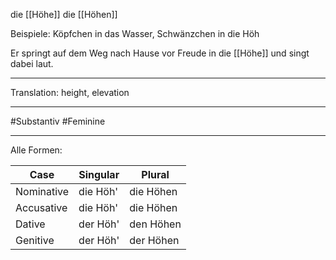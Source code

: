 die [[Höhe]]
die [[Höhen]]

Beispiele:
Köpfchen in das Wasser, Schwänzchen in die Höh

Er springt auf dem Weg nach Hause vor Freude in die [[Höhe]] und singt dabei laut. 

---
Translation:
height, elevation

---

#Substantiv
#Feminine

---

Alle Formen:

| Case        | Singular         | Plural         |
|-------------|------------------|----------------|
| Nominative  | die Höh'         | die Höhen      |
| Accusative  | die Höh'         | die Höhen      |
| Dative      | der Höh'         | den Höhen      |
| Genitive    | der Höh'         | der Höhen      |